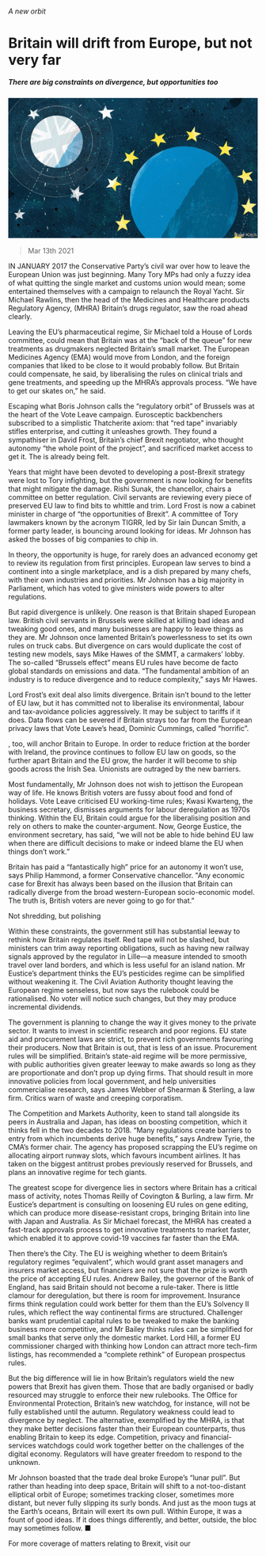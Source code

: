 ###### A new orbit

# Britain will drift from Europe, but not very far 

##### There are big constraints on divergence, but opportunities too 

![image](images/20210313_BRD001_0.jpg) 

> Mar 13th 2021 


IN JANUARY 2017 the Conservative Party’s civil war over how to leave the European Union was just beginning. Many Tory MPs had only a fuzzy idea of what quitting the single market and customs union would mean; some entertained themselves with a campaign to relaunch the Royal Yacht. Sir Michael Rawlins, then the head of the Medicines and Healthcare products Regulatory Agency, (MHRA) Britain’s drugs regulator, saw the road ahead clearly.


Leaving the EU’s pharmaceutical regime, Sir Michael told a House of Lords committee, could mean that Britain was at the “back of the queue” for new treatments as drugmakers neglected Britain’s small market. The European Medicines Agency (EMA) would move from London, and the foreign companies that liked to be close to it would probably follow. But Britain could compensate, he said, by liberalising the rules on clinical trials and gene treatments, and speeding up the MHRA’s approvals process. “We have to get our skates on,” he said.



Escaping what Boris Johnson calls the “regulatory orbit” of Brussels was at the heart of the Vote Leave campaign. Eurosceptic backbenchers subscribed to a simplistic Thatcherite axiom: that “red tape” invariably stifles enterprise, and cutting it unleashes growth. They found a sympathiser in David Frost, Britain’s chief Brexit negotiator, who thought autonomy “the whole point of the project”, and sacrificed market access to get it. The  is already being felt.


Years that might have been devoted to developing a post-Brexit strategy were lost to Tory infighting, but the government is now looking for benefits that might mitigate the damage. Rishi Sunak, the chancellor, chairs a committee on better regulation. Civil servants are reviewing every piece of preserved EU law to find bits to whittle and trim. Lord Frost is now a cabinet minister in charge of “the opportunities of Brexit”. A committee of Tory lawmakers known by the acronym TIGRR, led by Sir Iain Duncan Smith, a former party leader, is bouncing around looking for ideas. Mr Johnson has asked the bosses of big companies to chip in.


In theory, the opportunity is huge, for rarely does an advanced economy get to review its regulation from first principles. European law serves to bind a continent into a single marketplace, and is a dish prepared by many chefs, with their own industries and priorities. Mr Johnson has a big majority in Parliament, which has voted to give ministers wide powers to alter regulations.


But rapid divergence is unlikely. One reason is that Britain shaped European law. British civil servants in Brussels were skilled at killing bad ideas and tweaking good ones, and many businesses are happy to leave things as they are. Mr Johnson once lamented Britain’s powerlessness to set its own rules on truck cabs. But divergence on cars would duplicate the cost of testing new models, says Mike Hawes of the SMMT, a carmakers’ lobby. The so-called “Brussels effect” means EU rules have become de facto global standards on emissions and data. “The fundamental ambition of an industry is to reduce divergence and to reduce complexity,” says Mr Hawes.


Lord Frost’s exit deal also limits divergence. Britain isn’t bound to the letter of EU law, but it has committed not to liberalise its environmental, labour and tax-avoidance policies aggressively. It may be subject to tariffs if it does. Data flows can be severed if Britain strays too far from the European privacy laws that Vote Leave’s head, Dominic Cummings, called “horrific”.


, too, will anchor Britain to Europe. In order to reduce friction at the border with Ireland, the province continues to follow EU law on goods, so the further apart Britain and the EU grow, the harder it will become to ship goods across the Irish Sea. Unionists are outraged by the new barriers.


Most fundamentally, Mr Johnson does not wish to jettison the European way of life. He knows British voters are fussy about food and fond of holidays. Vote Leave criticised EU working-time rules; Kwasi Kwarteng, the business secretary, dismisses arguments for labour deregulation as 1970s thinking. Within the EU, Britain could argue for the liberalising position and rely on others to make the counter-argument. Now, George Eustice, the environment secretary, has said, “we will not be able to hide behind EU law when there are difficult decisions to make or indeed blame the EU when things don’t work.”


Britain has paid a “fantastically high” price for an autonomy it won’t use, says Philip Hammond, a former Conservative chancellor. "Any economic case for Brexit has always been based on the illusion that Britain can radically diverge from the broad western-European socio-economic model. The truth is, British voters are never going to go for that.”

Not shredding, but polishing


Within these constraints, the government still has substantial leeway to rethink how Britain regulates itself. Red tape will not be slashed, but ministers can trim away reporting obligations, such as having new railway signals approved by the regulator in Lille—a measure intended to smooth travel over land borders, and which is less useful for an island nation. Mr Eustice’s department thinks the EU’s pesticides regime can be simplified without weakening it. The Civil Aviation Authority thought leaving the European regime senseless, but now says the rulebook could be rationalised. No voter will notice such changes, but they may produce incremental dividends.


The government is planning to change the way it gives money to the private sector. It wants to invest in scientific research and poor regions. EU state aid and procurement laws are strict, to prevent rich governments favouring their producers. Now that Britain is out, that is less of an issue. Procurement rules will be simplified. Britain’s state-aid regime will be more permissive, with public authorities given greater leeway to make awards so long as they are proportionate and don’t prop up dying firms. That should result in more innovative policies from local government, and help universities commercialise research, says James Webber of Shearman &amp; Sterling, a law firm. Critics warn of waste and creeping corporatism.


The Competition and Markets Authority, keen to stand tall alongside its peers in Australia and Japan, has ideas on boosting competition, which it thinks fell in the two decades to 2018. “Many regulations create barriers to entry from which incumbents derive huge benefits,” says Andrew Tyrie, the CMA’s former chair. The agency has proposed scrapping the EU’s regime on allocating airport runway slots, which favours incumbent airlines. It has taken on the biggest antitrust probes previously reserved for Brussels, and plans an innovative regime for tech giants.


The greatest scope for divergence lies in sectors where Britain has a critical mass of activity, notes Thomas Reilly of Covington &amp; Burling, a law firm. Mr Eustice’s department is consulting on loosening EU rules on gene editing, which can produce more disease-resistant crops, bringing Britain into line with Japan and Australia. As Sir Michael forecast, the MHRA has created a fast-track approvals process to get innovative treatments to market faster, which enabled it to approve covid-19 vaccines far faster than the EMA.


Then there’s the City. The EU is weighing whether to deem Britain’s regulatory regimes “equivalent”, which would grant asset managers and insurers market access, but financiers are not sure that the prize is worth the price of accepting EU rules. Andrew Bailey, the governor of the Bank of England, has said Britain should not become a rule-taker. There is little clamour for deregulation, but there is room for improvement. Insurance firms think regulation could work better for them than the EU’s Solvency II rules, which reflect the way continental firms are structured. Challenger banks want prudential capital rules to be tweaked to make the banking business more competitive, and Mr Bailey thinks rules can be simplified for small banks that serve only the domestic market. Lord Hill, a former EU commissioner charged with thinking how London can attract more tech-firm listings, has recommended a “complete rethink” of European prospectus rules.


But the big difference will lie in how Britain’s regulators wield the new powers that Brexit has given them. Those that are badly organised or badly resourced may struggle to enforce their new rulebooks. The Office for Environmental Protection, Britain’s new watchdog, for instance, will not be fully established until the autumn. Regulatory weakness could lead to divergence by neglect. The alternative, exemplified by the MHRA, is that they make better decisions faster than their European counterparts, thus enabling Britain to keep its edge. Competition, privacy and financial-services watchdogs could work together better on the challenges of the digital economy. Regulators will have greater freedom to respond to the unknown.


Mr Johnson boasted that the trade deal broke Europe’s “lunar pull”. But rather than heading into deep space, Britain will shift to a not-too-distant elliptical orbit of Europe; sometimes tracking closer, sometimes more distant, but never fully slipping its surly bonds. And just as the moon tugs at the Earth’s oceans, Britain will exert its own pull. Within Europe, it was a fount of good ideas. If it does things differently, and better, outside, the bloc may sometimes follow. ■


For more coverage of matters relating to Brexit, visit our 


